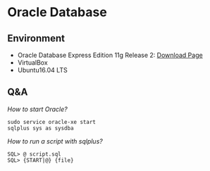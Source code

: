 # Oracle Database


## Environment
- Oracle Database Express Edition 11g Release 2: [Download Page](http://www.oracle.com/technetwork/database/database-technologies/express-edition/downloads/index.html)
- VirtualBox
- Ubuntu16.04 LTS

## Q&A
_How to start Oracle?_

    sudo service oracle-xe start
    sqlplus sys as sysdba

_How to run a script with sqlplus?_

    SQL> @ script.sql
    SQL> {START|@} {file}
